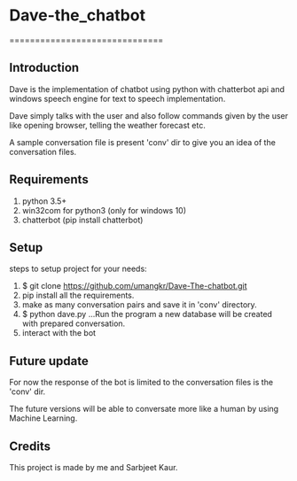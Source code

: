 # Dave-the_chatbot
==============================

Introduction
------------------------------
Dave is the implementation of chatbot using python with chatterbot api and windows speech engine for text to speech implementation.

Dave simply talks with the user and also follow commands given by the user like opening browser, telling the weather forecast etc.

A sample conversation file is present 'conv' dir to give you an idea of the conversation files.


Requirements
------------------------------
1. python 3.5+
2. win32com for python3 (only for windows 10)
3. chatterbot  (pip install chatterbot)


Setup
------------------------------
steps to setup project for your needs: 
1. $ git clone https://github.com/umangkr/Dave-The-chatbot.git
2. pip install all the requirements.
3. make as many conversation pairs and save it in 'conv' directory.
4. $ python dave.py ...Run the program a new database will be created with prepared conversation.
5. interact with the bot

Future update 
------------------------------
For now the response of the bot is limited to the conversation files is the 'conv' dir.

The future versions will be able to conversate more like a human by using Machine Learning.

Credits
-------------------------------
This project is made by me and Sarbjeet Kaur.
